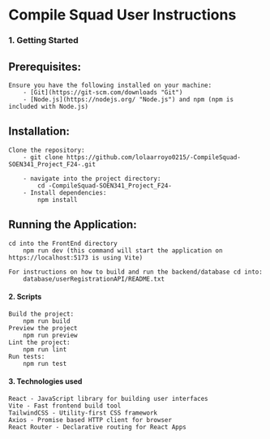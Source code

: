# Compile Squad User Instructions

### 1. Getting Started
## Prerequisites:
	Ensure you have the following installed on your machine:
		- [Git](https://git-scm.com/downloads "Git")
		- [Node.js](https://nodejs.org/ "Node.js") and npm (npm is included with Node.js) 

## Installation:
	Clone the repository:
		- git clone https://github.com/lolaarroyo0215/-CompileSquad-SOEN341_Project_F24-.git

		- navigate into the project directory:
			cd -CompileSquad-SOEN341_Project_F24-
		- Install dependencies:
			npm install

## Running the Application:
	cd into the FrontEnd directory
		npm run dev (this command will start the application on https://localhost:5173 is using Vite)

	For instructions on how to build and run the backend/database cd into:
		database/userRegistrationAPI/README.txt 

#### 2. Scripts
	Build the project:
		npm run build
	Preview the project
		npm run preview
	Lint the project:
		npm run lint
	Run tests:
		npm run test

#### 3. Technologies used
	React - JavaScript library for building user interfaces
	Vite - Fast frontend build tool
	TailwindCSS - Utility-first CSS framework
	Axios - Promise based HTTP client for browser
	React Router - Declarative routing for React Apps
